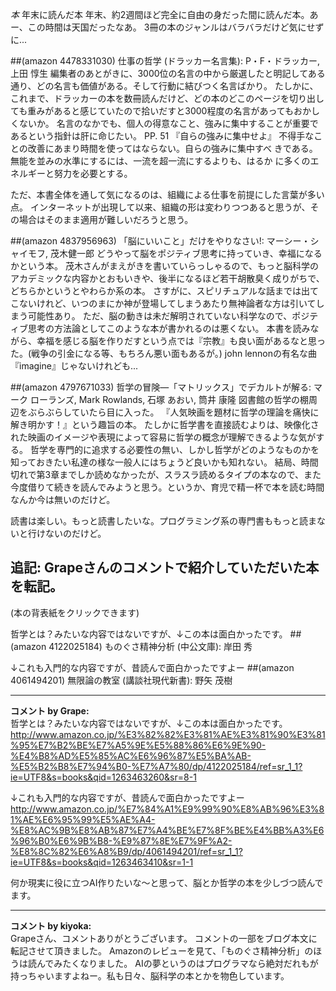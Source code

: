 *本* 年末に読んだ本
年末、約2週間ほど完全に自由の身だった間に読んだ本。あー、この時間は天国だったなあ。
3冊の本のジャンルはバラバラだけど気にせずに...

 ##(amazon 4478331030)  仕事の哲学 (ドラッカー名言集): P・F・ドラッカー, 上田 惇生
編集者のあとがきに、3000位の名言の中から厳選したと明記してある通り、どの名言も価値がある。そして行動に結びつく名言ばかり。
たしかに、これまで、ドラッカーの本を数冊読んだけど、どの本のどこのページを切り出しても重みがあると感じていたので拾いだすと3000程度の名言があってもおかしくないか。
名言のなかでも、個人の得意なこと、強みに集中することが重要であるという指針は肝に命じたい。
 PP. 51
 『自らの強みに集中せよ』
 不得手なことの改善にあまり時間を使ってはならない。自らの強みに集中すべ
 きである。無能を並みの水準にするには、一流を超一流にするよりも、はるか
 に多くのエネルギーと努力を必要とする。

ただ、本書全体を通して気になるのは、組織による仕事を前提にした言葉が多い点。
インターネットが出現して以来、組織の形は変わりつつあると思うが、その場合はそのまま適用が難しいだろうと思う。

 ##(amazon 4837956963)  「脳にいいこと」だけをやりなさい!: マーシー・シャイモフ, 茂木健一郎
どうやって脳をポジティブ思考に持っていき、幸福になるかという本。
茂木さんがまえがきを書いていらっしゃるので、もっと脳科学のアカデミックな内容かとおもいきや、後半になるほど若干胡散臭く成りがちで、どちらかというとやわらか系の本。
さすがに、スピリチュアルな話までは出てこないけれど、いつのまにか神が登場してしまうあたり無神論者な方は引いてしまう可能性あり。
ただ、脳の動きは未だ解明されていない科学なので、ポジティブ思考の方法論としてこのような本が書かれるのは悪くない。
本書を読みながら、幸福を感じる脳を作りだすという点では『宗教』も良い面があるなと思った。(戦争の引金になる等、もちろん悪い面もあるが。)
john lennonの有名な曲『imagine』じゃないけれども...

 ##(amazon 4797671033)  哲学の冒険―「マトリックス」でデカルトが解る: マーク ローランズ, Mark Rowlands, 石塚 あおい, 筒井 康隆
図書館の哲学の棚周辺をぶらぶらしていたら目に入った。
『人気映画を題材に哲学の理論を痛快に解き明かす！』という趣旨の本。
たしかに哲学書を直接読むよりは、映像化された映画のイメージや表現によって容易に哲学の概念が理解できるような気がする。
哲学を専門的に追求する必要性の無い、しかし哲学がどのようなものかを知っておきたい私達の様な一般人にはちょうど良いかも知れない。
結局、時間切れで第3章までしか読めなかったが、スラスラ読めるタイプの本なので、また今度借りて続きを読んでみようと思う。というか、育児で精一杯で本を読む時間なんか今は無いのだけど。

読書は楽しい。もっと読書したいな。プログラミング系の専門書ももっと読まないと行けないのだけど。

## 追記: Grapeさんのコメントで紹介していただいた本を転記。
(本の背表紙をクリックできます)

哲学とは？みたいな内容ではないですが、↓この本は面白かったです。
 ##(amazon 4122025184) ものぐさ精神分析 (中公文庫): 岸田 秀

↓これも入門的な内容ですが、昔読んで面白かったですよー
 ##(amazon 4061494201)  無限論の教室 (講談社現代新書): 野矢 茂樹



---

**コメント by Grape:**  
哲学とは？みたいな内容ではないですが、↓この本は面白かったです。
http://www.amazon.co.jp/%E3%82%82%E3%81%AE%E3%81%90%E3%81%95%E7%B2%BE%E7%A5%9E%E5%88%86%E6%9E%90-%E4%B8%AD%E5%85%AC%E6%96%87%E5%BA%AB-%E5%B2%B8%E7%94%B0-%E7%A7%80/dp/4122025184/ref=sr_1_1?ie=UTF8&s=books&qid=1263463260&sr=8-1

↓これも入門的な内容ですが、昔読んで面白かったですよー
http://www.amazon.co.jp/%E7%84%A1%E9%99%90%E8%AB%96%E3%81%AE%E6%95%99%E5%AE%A4-%E8%AC%9B%E8%AB%87%E7%A4%BE%E7%8F%BE%E4%BB%A3%E6%96%B0%E6%9B%B8-%E9%87%8E%E7%9F%A2-%E8%8C%82%E6%A8%B9/dp/4061494201/ref=sr_1_1?ie=UTF8&s=books&qid=1263463410&sr=1-1

何か現実に役に立つAI作りたいな～と思って、脳とか哲学の本を少しづつ読んでます。



---

**コメント by kiyoka:**  
Grapeさん、コメントありがとうございます。
コメントの一部をブログ本文に転記させて頂きました。
Amazonのレビューを見て、「ものぐさ精神分析」のほうは読んでみたくなりました。
AIの夢というのはプログラマなら絶対だれもが持っちゃいますよねー。私も日々、脳科学の本とかを物色しています。
